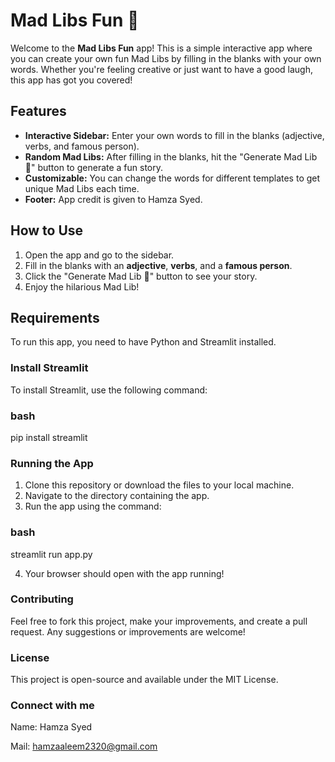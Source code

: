 # Mad Libs Fun 🎉

Welcome to the **Mad Libs Fun** app! This is a simple interactive app where you can create your own fun Mad Libs by filling in the blanks with your own words. Whether you're feeling creative or just want to have a good laugh, this app has got you covered!

## Features

- **Interactive Sidebar:** Enter your own words to fill in the blanks (adjective, verbs, and famous person).
- **Random Mad Libs:** After filling in the blanks, hit the "Generate Mad Lib 🥳" button to generate a fun story.
- **Customizable:** You can change the words for different templates to get unique Mad Libs each time.
- **Footer:** App credit is given to Hamza Syed.

## How to Use

1. Open the app and go to the sidebar.
2. Fill in the blanks with an **adjective**, **verbs**, and a **famous person**.
3. Click the "Generate Mad Lib 🥳" button to see your story.
4. Enjoy the hilarious Mad Lib!

## Requirements

To run this app, you need to have Python and Streamlit installed.

### Install Streamlit

To install Streamlit, use the following command:

### bash
pip install streamlit

### Running the App
1. Clone this repository or download the files to your local machine.
2. Navigate to the directory containing the app.
3. Run the app using the command:

### bash
streamlit run app.py

4. Your browser should open with the app running!

### Contributing
Feel free to fork this project, make your improvements, and create a pull request. Any suggestions or improvements are welcome!

### License
This project is open-source and available under the MIT License.

### Connect with me
Name: Hamza Syed

Mail: hamzaaleem2320@gmail.com
